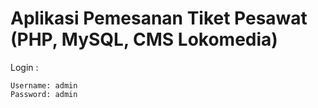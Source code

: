 # Aplikasi Pemesanan Tiket Pesawat (PHP, MySQL, CMS Lokomedia)
Login :

    Username: admin
    Password: admin
